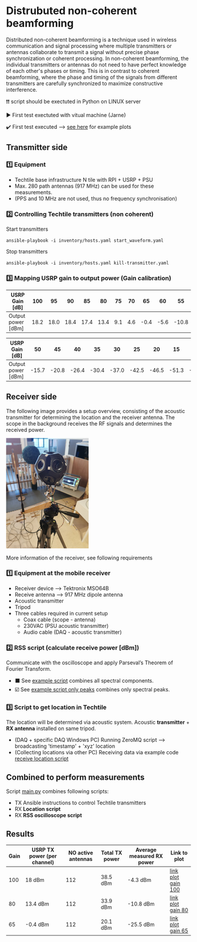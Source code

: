 # Distrubuted non-coherent beamforming

Distributed non-coherent beamforming is a technique used in wireless communication and signal processing where multiple transmitters or antennas collaborate to transmit a signal without precise phase synchronization or coherent processing. In non-coherent beamforming, the individual transmitters or antennas do not need to have perfect knowledge of each other's phases or timing. This is in contrast to coherent beamforming, where the phase and timing of the signals from different transmitters are carefully synchronized to maximize constructive interference.

❗❗ script should be exectuted in Python on LINUX server

▶️ First test exectuted with vitual machine (Jarne)

✔️ First test executed --> [see here](#results) for example plots

## Transmitter side

### 1️⃣ Equipment
- Techtile base infrastructure N tile with RPI + USRP + PSU
- Max. 280 path antennas (917 MHz) can be used for these measurements.
- (PPS and 10 MHz are not used, thus no frequency synchronisation)

### 2️⃣ Controlling Techtile transmitters (non coherent)

Start transmitters
```
ansible-playbook -i inventory/hosts.yaml start_waveform.yaml
```
Stop transmitters
```
ansible-playbook -i inventory/hosts.yaml kill-transmitter.yaml
```
### 3️⃣ Mapping USRP gain to output power (Gain calibration)

| USRP Gain [dB] | 100 | 95 | 90 | 85 | 80 | 75 | 70 | 65 | 60 | 55 |
|-|-|-|-|-|-|-|-|-|-|-|
| Output power [dBm] |  18.2   |  18.0  |  18.4  |  17.4  |  13.4  |  9.1  |  4.6  |  -0.4  |  -5.6  |  -10.8  |

| USRP Gain [dB] | 50 | 45 | 40 | 35 | 30 | 25 | 20 | 15 | 10 | 5 | 0 |
|-|-|-|-|-|-|-|-|-|-|-|-|
| Output power [dBm] |  -15.7  |  -20.8  |  -26.4  |  -30.4  |  -37.0  |  -42.5  |  -46.5  |  -51.3  |  -56.3  |  -61.1  |  -67.4  |


## Receiver side

The following image provides a setup overview, consisting of the acoustic transmitter for determining the location and the receiver antenna. The scope in the background receives the RF signals and determines the received power.

<img src="images/setup-photo-1.jpg" height="300">

More information of the receiver, see following requirements

### 1️⃣ Equipment at the mobile receiver
- Receiver device --> Tektronix MSO64B
- Receive antenna --> 917 MHz dipole antenna
- Acoustic transmitter
- Tripod
- Three cables required in current setup
  - Coax cable (scope - antenna)
  - 230VAC (PSU acoustic transmitter)
  - Audio cable (DAQ - acoustic transmitter)

### 2️⃣ RSS script (calculate receive power [dBm])

Communicate with the oscilloscope and apply Parseval’s Theorem of Fourier Transform.

- ⬛ See [example script](https://github.com/techtile-by-dramco/experiments/blob/main/examples/read_MSO6.py) combines all spectral components.
- ☑️ See [example script only peaks](https://github.com/techtile-by-dramco/experiments/blob/main/examples/read_MSO6_peaks_only.py) combines only spectral peaks.

### 3️⃣ Script to get location in Techtile
The location will be determined via acoustic system. Acoustic **transmitter** + **RX antenna** installed on same tripod.
- (DAQ + specific DAQ Windows PC) Running ZeroMQ script --> broadcasting 'timestamp' + 'xyz' location
- (Collecting locations via other PC) Receiving data via example code [receive location script](https://github.com/techtile-by-dramco/experiments/blob/main/01_distributed_non_coherent_beamforming/rx-loc-zmq.py)


## Combined to perform measurements

Script [main.py](https://github.com/techtile-by-dramco/experiments/blob/main/01_distributed_non_coherent_beamforming/main.py) combines following scripts:
- TX Ansible instructions to control Techtile transmitters
- RX **Location script**
- RX **RSS oscilloscope script**

## Results

| Gain | USRP TX power (per channel) | NO active antennas | Total TX power | Average measured RX power | Link to plot |
|-|-|-|-|-|-|
| 100 | 18 dBm | 112 | 38.5 dBm | -4.3 dBm | [link plot gain 100](https://techtile-by-dramco.github.io/experiments/01_distributed_non_coherent_beamforming/plot/1709111155_gain_100.html)
| 80 | 13.4 dBm | 112 | 33.9 dBm | -10.8 dBm | [link plot gain 80](https://techtile-by-dramco.github.io/experiments/01_distributed_non_coherent_beamforming/plot/1709111890_gain_80.html)
| 65 | -0.4 dBm | 112 | 20.1 dBm | -25.5 dBm | [link plot gain 65](https://techtile-by-dramco.github.io/experiments/01_distributed_non_coherent_beamforming/plot/1709112625_gain_65.html)




